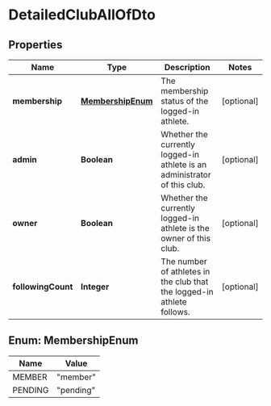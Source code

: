 

# DetailedClubAllOfDto

## Properties

Name | Type | Description | Notes
------------ | ------------- | ------------- | -------------
**membership** | [**MembershipEnum**](#MembershipEnum) | The membership status of the logged-in athlete. |  [optional]
**admin** | **Boolean** | Whether the currently logged-in athlete is an administrator of this club. |  [optional]
**owner** | **Boolean** | Whether the currently logged-in athlete is the owner of this club. |  [optional]
**followingCount** | **Integer** | The number of athletes in the club that the logged-in athlete follows. |  [optional]



## Enum: MembershipEnum

Name | Value
---- | -----
MEMBER | &quot;member&quot;
PENDING | &quot;pending&quot;



